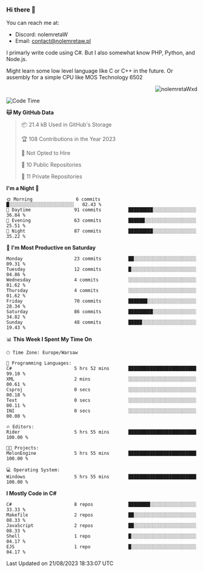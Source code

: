 ### Hi there 👋

You can reach me at:
 - Discord: nolemretaW
 - Email: contact@nolemretaw.pl
 
I primarly write code using C#. But I also somewhat know PHP, Python, and Node.js.

Might learn some low level language like C or C++ in the future. Or assembly for a simple CPU like MOS Technology 6502
 
<p align="right"><img src="https://komarev.com/ghpvc/?username=nolemretaWxd&amp;label=Profile%20views&amp;color=0e75b6&amp;style=flat" alt="nolemretaWxd" /></p>

<!--START_SECTION:waka-->
![Code Time](http://img.shields.io/badge/Code%20Time-59%20hrs%2038%20mins-blue)

**🐱 My GitHub Data** 

> 📦 21.4 kB Used in GitHub's Storage 
 > 
> 🏆 108 Contributions in the Year 2023
 > 
> 🚫 Not Opted to Hire
 > 
> 📜 10 Public Repositories 
 > 
> 🔑 11 Private Repositories 
 > 
**I'm a Night 🦉** 

```text
🌞 Morning                6 commits           █░░░░░░░░░░░░░░░░░░░░░░░░   02.43 % 
🌆 Daytime                91 commits          █████████░░░░░░░░░░░░░░░░   36.84 % 
🌃 Evening                63 commits          ██████░░░░░░░░░░░░░░░░░░░   25.51 % 
🌙 Night                  87 commits          █████████░░░░░░░░░░░░░░░░   35.22 % 
```
📅 **I'm Most Productive on Saturday** 

```text
Monday                   23 commits          ██░░░░░░░░░░░░░░░░░░░░░░░   09.31 % 
Tuesday                  12 commits          █░░░░░░░░░░░░░░░░░░░░░░░░   04.86 % 
Wednesday                4 commits           ░░░░░░░░░░░░░░░░░░░░░░░░░   01.62 % 
Thursday                 4 commits           ░░░░░░░░░░░░░░░░░░░░░░░░░   01.62 % 
Friday                   70 commits          ███████░░░░░░░░░░░░░░░░░░   28.34 % 
Saturday                 86 commits          █████████░░░░░░░░░░░░░░░░   34.82 % 
Sunday                   48 commits          █████░░░░░░░░░░░░░░░░░░░░   19.43 % 
```


📊 **This Week I Spent My Time On** 

```text
🕑︎ Time Zone: Europe/Warsaw

💬 Programming Languages: 
C#                       5 hrs 52 mins       █████████████████████████   99.10 % 
XML                      2 mins              ░░░░░░░░░░░░░░░░░░░░░░░░░   00.61 % 
Csproj                   0 secs              ░░░░░░░░░░░░░░░░░░░░░░░░░   00.18 % 
Text                     0 secs              ░░░░░░░░░░░░░░░░░░░░░░░░░   00.11 % 
INI                      0 secs              ░░░░░░░░░░░░░░░░░░░░░░░░░   00.00 % 

🔥 Editors: 
Rider                    5 hrs 55 mins       █████████████████████████   100.00 % 

🐱‍💻 Projects: 
MelonEngine              5 hrs 55 mins       █████████████████████████   100.00 % 

💻 Operating System: 
Windows                  5 hrs 55 mins       █████████████████████████   100.00 % 
```

**I Mostly Code in C#** 

```text
C#                       8 repos             ████████░░░░░░░░░░░░░░░░░   33.33 % 
Makefile                 2 repos             ██░░░░░░░░░░░░░░░░░░░░░░░   08.33 % 
JavaScript               2 repos             ██░░░░░░░░░░░░░░░░░░░░░░░   08.33 % 
Shell                    1 repo              █░░░░░░░░░░░░░░░░░░░░░░░░   04.17 % 
EJS                      1 repo              █░░░░░░░░░░░░░░░░░░░░░░░░   04.17 % 
```




 Last Updated on 21/08/2023 18:33:07 UTC
<!--END_SECTION:waka-->
